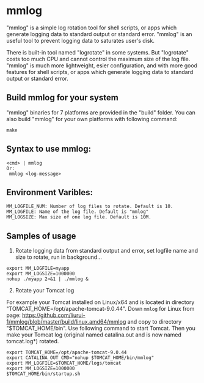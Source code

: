 # mmlog

"mmlog" is a simple log rotation tool for shell scripts, or apps which generate logging data to standard output or standard error. "mmlog" is an useful tool to prevent logging data to saturates user's disk.

There is built-in tool named "logrotate" in some systems. But "logrotate" costs too much CPU and cannot control the maximum size of the log file. "mmlog" is much more lightweight, esier configuration, and with more good features for shell scripts, or apps which generate logging data to standard output or standard error.  

## Build mmlog for your system
"mmlog" binaries for 7 platforms are provided in the "build" folder. You can also build "mmlog" for your own platforms with following command:
```
make
```

## Syntax to use mmlog:
```
<cmd> | mmlog
Or:
 mmlog <log-message>
```

## Environment Varibles:
```
MM_LOGFILE_NUM: Number of log files to rotate. Default is 10.
MM_LOGFILE: Name of the log file. Default is "mmlog"
MM_LOGSIZE: Max size of one log file. Default is 10M.
```

## Samples of usage
1) Rotate logging data from standard output and error, set logfile name and size to rotate, run in background...
```
export MM_LOGFILE=myapp
export MM_LOGSIZE=1000000
nohup ./myapp 2>&1 | ./mmlog &
```

2) Rotate your Tomcat log 

For example your Tomcat installed on Linux/x64 and is located in directory "TOMCAT_HOME=/opt/apache-tomcat-9.0.44".
Down `mmlog` for Linux from page: https://github.com/liurui-1/mmlog/blob/master/build/linux.amd64/mmlog and copy to directory "$TOMCAT_HOME/bin". Use following command to start Tomcat. Then you make your Tomcat log (original named catalina.out and is now named tomcat.log*) rotated.
```
export TOMCAT_HOME=/opt/apache-tomcat-9.0.44
export CATALINA_OUT_CMD="nohup $TOMCAT_HOME/bin/mmlog"
export MM_LOGFILE=$TOMCAT_HOME/logs/tomcat
export MM_LOGSIZE=1000000
$TOMCAT_HOME/bin/startup.sh
```

